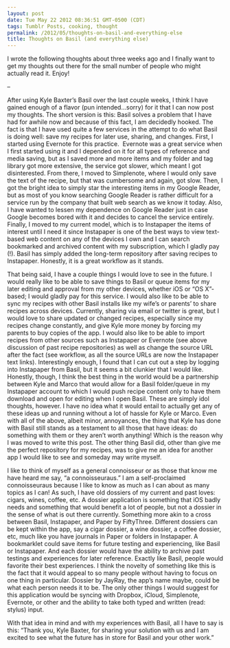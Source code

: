 ```yaml
---
layout: post
date: Tue May 22 2012 08:36:51 GMT-0500 (CDT)
tags: Tumblr Posts, cooking, thought
permalink: /2012/05/thoughts-on-basil-and-everything-else
title: Thoughts on Basil (and everything else)
---
```


I wrote the following thoughts about three weeks ago and I finally want to get my thoughts out there for the small number of people who might actually read it. Enjoy!

–

After using Kyle Baxter’s Basil over the last couple weeks, I think I have gained enough of a flavor (pun intended…sorry) for it that I can now post my thoughts. The short version is this: Basil solves a problem that I have had for awhile now and because of this fact, I am decidedly hooked. The fact is that I have used quite a few services in the attempt to do what Basil is doing well: save my recipes for later use, sharing, and changes. First, I started using Evernote for this practice.  Evernote was a great service when I first started using it and I depended on it for all types of reference and media saving, but as I saved more and more items and my folder and tag library got more extensive, the service got slower, which meant I got disinterested. From there, I moved to Simplenote, where I would only save the text of the recipe, but that was cumbersome and again, got slow. Then, I got the bright idea to simply star the interesting items in my Google Reader, but as most of you know searching Google Reader is rather difficult for a service run by the company that built web search as we know it today. Also, I have wanted to lessen my dependence on Google Reader just in case Google becomes bored with it and decides to cancel the service entirely. Finally, I moved to my current model, which is to Instapaper the items of interest until I need it since Instapaper is one of the best ways to view text-based web content on any of the devices I own and I can search bookmarked and archived content with my subscription, which I gladly pay (!). Basil has simply added the long-term repository after saving recipes to Instapaper. Honestly, it is a great workflow as it stands.

That being said, I have a couple things I would love to see in the future. I would really like to be able to save things to Basil or queue items for my later editing and approval from my other devices, whether iOS or “OS X”-based; I would gladly pay for this service. I would also like to be able to sync my recipes with other Basil installs like my wife’s or parents’ to share recipes across devices. Currently, sharing via email or twitter is great, but I would love to share updated or changed recipes, especially since my recipes change constantly, and give Kyle more money by forcing my parents to buy copies of the app. I would also like to be able to import recipes from other sources such as Instapaper or Evernote (see above discussion of past recipe repositories) as well as change the source URL after the fact (see workflow, as all the source URLs are now the Instapaper text links). Interestingly enough, I found that I can cut out a step by logging into Instapaper from Basil, but it seems a bit clunkier that I would like. Honestly, though, I think the best thing in the world would be a partnership between Kyle and Marco that would allow for a Basil folder/queue in my Instapaper account to which I would push recipe content only to have them download and open for editing when I open Basil. These are simply idol thoughts, however. I have no idea what it would entail to actually get any of these ideas up and running without a lot of hassle for Kyle or Marco. Even with all of the above, albeit minor, annoyances, the thing that Kyle has done with Basil still stands as a testament to all those that have ideas: do something with them or they aren’t worth anything! Which is the reason why I was moved to write this post. The other thing Basil did, other than give me the perfect repository for my recipes, was to give me an idea for another app I would like to see and someday may write myself.

I like to think of myself as a general connoisseur or as those that know me have heard me say, “a connoisseuraus.” I am a self-proclaimed connoisseuraus because I like to know as much as I can about as many topics as I can! As such, I have old dossiers of my current and past loves: cigars, wines, coffee, etc. A dossier application is something that iOS badly needs and something that would benefit a lot of people, but not a dossier in the sense of what is out there currently. Something more akin to a cross between Basil, Instapaper, and Paper by FiftyThree. Different dossiers can be kept within the app, say a cigar dossier, a wine dossier, a coffee dossier, etc, much like you have journals in Paper or folders in Instapaper. A bookmarklet could save items for future testing and experiencing, like Basil or Instapaper. And each dossier would have the ability to archive past testings and experiences for later reference. Exactly like Basil, people would favorite their best experiences. I think the novelty of something like this is the fact that it would appeal to so many people without having to focus on one thing in particular. Dossier by JayRay, the app’s name maybe, could be what each person needs it to be. The only other things I would suggest for this application would be syncing with Dropbox, iCloud, Simplenote, Evernote, or other and the ability to take both typed and written (read: stylus) input.

With that idea in mind and with my experiences with Basil, all I have to say is this: “Thank you, Kyle Baxter, for sharing your solution with us and I am excited to see what the future has in store for Basil and your other work.”